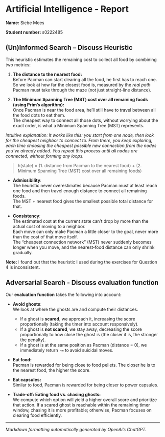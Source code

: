 # Artificial Intelligence - Report

**Name:** Siebe Mees

**Student number:** s0222485


## (Un)Informed Search – Discuss Heuristic

This heuristic estimates the remaining cost to collect all food by combining two metrics:

1. **The distance to the nearest food:**  
   Before Pacman can start clearing all the food, he first has to reach one.  
   So we look at how far the closest food is, measured by the *real path* Pacman must take through the maze (not just straight-line distance).

2. **The Minimum Spanning Tree (MST) cost over all remaining foods (using Prim’s algorithm):**  
   Once Pacman is near the food area, he’ll still have to travel between all the food dots to eat them.  
   The cheapest way to connect all those dots, without worrying about the exact order, is what a Minimum Spanning Tree (MST) represents.

_Intuitive explanation: It works like this: you start from one node, then look for the cheapest neighbor to connect to. From there, you keep exploring, each time choosing the cheapest possible new connection from the nodes you’ve already added. You repeat this process until all nodes are connected, without forming any loops._

> h(state) = (1. distance from Pacman to the nearest food) + (2. Minimum Spanning Tree (MST) cost over all remaining foods)

- **Admissibility:**  
  The heuristic never overestimates because Pacman must at least reach one food and then travel enough distance to connect all remaining foods.  
  The MST + nearest food gives the smallest possible total distance for that.

- **Consistency:**  
  The estimated cost at the current state can’t drop by more than the actual cost of moving to a neighbor.  
  Each move can only make Pacman a little closer to the goal, never more than the cost of that move itself.  
  The “cheapest connection network” (MST) never suddenly becomes longer when you move, and the nearest-food distance can only shrink gradually.  

**Note:** I found out that the heuristic I used during the exercises for Question 4 is inconsistent.


## Adversarial Search - Discuss evaluation function

Our **evaluation function** takes the following into account:

- **Avoid ghosts:**  
  We look at where the ghosts are and compute their distances.  
  - If a ghost is **scared**, we approach it, increasing the score proportionally (taking the timer into account responsively).  
  - If a ghost is **not scared**, we stay away, decreasing the score proportionally to how close the ghost is (the closer it is, the stronger the penalty).  
  - If a ghost is at the same position as Pacman (distance = 0), we immediately return `-∞` to avoid suicidal moves.

- **Eat food:**  
  Pacman is rewarded for being close to food pellets. The closer he is to the nearest food, the higher the score.

- **Eat capsules:**  
  Similar to food, Pacman is rewarded for being closer to power capsules.

- **Trade-off: Eating food vs. chasing ghosts:**  
  We compute which option will yield a higher overall score and prioritize that action. If a scared ghost is reachable within the remaining timer window, chasing it is more profitable; otherwise, Pacman focuses on clearing food efficiently.

---

*Markdown formatting automatically generated by OpenAI’s ChatGPT.*